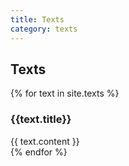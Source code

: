 ```yaml
---
title: Texts
category: texts
---
```


## Texts

<div id="texts">
{% for text in site.texts %}
<div class="row" title="{{work.text}}">
  <div class="col-sm-10 col-xs-12">
    <h3>{{text.title}}</h3>
    {{ text.content }}
  </div>
</div>
{% endfor %}
</div>

